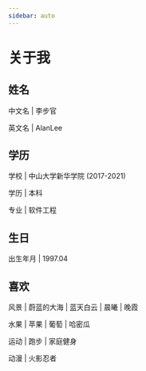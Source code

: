 ```yaml
---
sidebar: auto
---
```

# 关于我



## 姓名
中文名 | 李步官

英文名 | AlanLee

## 学历 
学校 | 中山大学新华学院 (2017-2021)

学历 | 本科

专业 | 软件工程


## 生日
出生年月 | 1997.04

## 喜欢 
风景 | 蔚蓝的大海 | 蓝天白云 | 晨曦 | 晚霞

水果 | 苹果 | 葡萄 | 哈密瓜

运动 | 跑步 | 家庭健身

动漫 | 火影忍者

